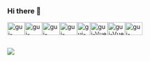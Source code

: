 ### Hi there 👋
           
<div style="display: flex"><br>
 <img align="center" alt="gui-Linux" height="30" width="40" src="https://cdn.jsdelivr.net/gh/devicons/devicon/icons/linux/linux-original.svg">
 <img align="center" alt="gui-Typescript" height="30" width="40" src="https://cdn.jsdelivr.net/gh/devicons/devicon/icons/typescript/typescript-original.svg">
 <img align="center" alt="gui-Sass" height="30" width="40" src="https://cdn.jsdelivr.net/gh/devicons/devicon/icons/sass/sass-original.svg">
 <img align="center" alt="gui-React" height="30" width="40" src="https://cdn.jsdelivr.net/gh/devicons/devicon/icons/react/react-original.svg">
 <img align="center" alt="gui-Next" height="30" width="auto" src="https://ui-lib.com/blog/wp-content/uploads/2021/12/nextjs-boilerplate-logo.png">
 <img align="center" alt="gui-Vue" height="30" width="40" src="https://cdn.jsdelivr.net/gh/devicons/devicon/icons/vuejs/vuejs-original.svg" />
 <img align="center" alt="gui-Vue" height="30" width="40" src="https://cdn.jsdelivr.net/gh/devicons/devicon/icons/nuxtjs/nuxtjs-original.svg" />     
 <img align="center" alt="gui-Adonis" height="30" width="40" src="https://cdn.jsdelivr.net/gh/devicons/devicon/icons/adonisjs/adonisjs-original.svg" />  
</div>
 
 ##
 
 <div>
  <a href="" target="_blank"><img src="https://img.shields.io/badge/-LinkedIn-%230077B5?style=for-the-badge&logo=linkedin&logoColor=white" target="_blank"></a>
</div>

